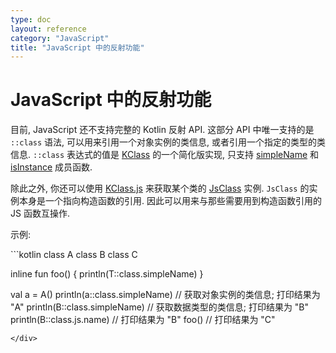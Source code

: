 ```yaml
---
type: doc
layout: reference
category: "JavaScript"
title: "JavaScript 中的反射功能"
---
```


# JavaScript 中的反射功能

目前, JavaScript 还不支持完整的 Kotlin 反射 API. 这部分 API 中唯一支持的是 `::class` 语法, 可以用来引用一个对象实例的类信息, 或者引用一个指定的类型的类信息.
`::class` 表达式的值是 [KClass](https://kotlinlang.org/api/latest/jvm/stdlib/kotlin.reflect/-k-class/) 的一个简化版实现, 只支持 [simpleName](https://kotlinlang.org/api/latest/jvm/stdlib/kotlin.reflect/-k-class/simple-name.html) 和 [isInstance](https://kotlinlang.org/api/latest/jvm/stdlib/kotlin.reflect/-k-class/is-instance.html) 成员函数.

除此之外, 你还可以使用 [KClass.js](https://kotlinlang.org/api/latest/jvm/stdlib/kotlin.js/js.html) 来获取某个类的 [JsClass](https://kotlinlang.org/api/latest/jvm/stdlib/kotlin.js/-js-class/index.html) 实例.
`JsClass` 的实例本身是一个指向构造函数的引用.
因此可以用来与那些需要用到构造函数引用的 JS 函数互操作.

示例:

<div class="sample" markdown="1" theme="idea" data-highlight-only>
```kotlin
class A
class B
class C

inline fun <reified T> foo() {
    println(T::class.simpleName)
}

val a = A()
println(a::class.simpleName)  // 获取对象实例的类信息; 打印结果为 "A"
println(B::class.simpleName)  // 获取数据类型的类信息; 打印结果为 "B"
println(B::class.js.name)     // 打印结果为 "B"
foo<C>()                      // 打印结果为 "C"
```
</div>
